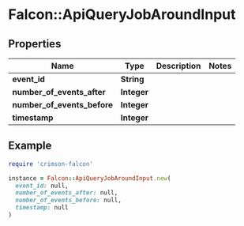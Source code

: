 # Falcon::ApiQueryJobAroundInput

## Properties

| Name | Type | Description | Notes |
| ---- | ---- | ----------- | ----- |
| **event_id** | **String** |  |  |
| **number_of_events_after** | **Integer** |  |  |
| **number_of_events_before** | **Integer** |  |  |
| **timestamp** | **Integer** |  |  |

## Example

```ruby
require 'crimson-falcon'

instance = Falcon::ApiQueryJobAroundInput.new(
  event_id: null,
  number_of_events_after: null,
  number_of_events_before: null,
  timestamp: null
)
```

